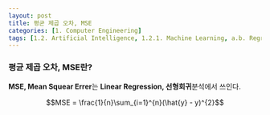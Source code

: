 ```yaml
---
layout: post
title: 평균 제곱 오차, MSE
categories: [1. Computer Engineering]
tags: [1.2. Artificial Intelligence, 1.2.1. Machine Learning, a.b. Regression Problem]
---
```


### 평균 제곱 오차, MSE란?

**MSE, Mean Squear Errer**는 **Linear Regression, 선형회귀**분석에서 쓰인다.

<center>$$MSE = \frac{1}{n}\sum_{i=1}^{n}(\hat{y} - y)^{2}$$</center><br/>




